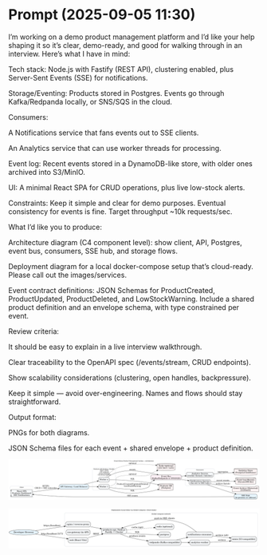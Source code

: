 # Prompt (2025-09-05 11:30)
I’m working on a demo product management platform and I’d like your help shaping it so it’s clear, demo-ready, and good for walking through in an interview. Here’s what I have in mind:

Tech stack: Node.js with Fastify (REST API), clustering enabled, plus Server-Sent Events (SSE) for notifications.

Storage/Eventing: Products stored in Postgres. Events go through Kafka/Redpanda locally, or SNS/SQS in the cloud.

Consumers:

A Notifications service that fans events out to SSE clients.

An Analytics service that can use worker threads for processing.

Event log: Recent events stored in a DynamoDB-like store, with older ones archived into S3/MinIO.

UI: A minimal React SPA for CRUD operations, plus live low-stock alerts.

Constraints: Keep it simple and clear for demo purposes. Eventual consistency for events is fine. Target throughput ~10k requests/sec.

What I’d like you to produce:

Architecture diagram (C4 component level): show client, API, Postgres, event bus, consumers, SSE hub, and storage flows.

Deployment diagram for a local docker-compose setup that’s cloud-ready. Please call out the images/services.

Event contract definitions: JSON Schemas for ProductCreated, ProductUpdated, ProductDeleted, and LowStockWarning. Include a shared product definition and an envelope schema, with type constrained per event.

Review criteria:

It should be easy to explain in a live interview walkthrough.

Clear traceability to the OpenAPI spec (/events/stream, CRUD endpoints).

Show scalability considerations (clustering, open handles, backpressure).

Keep it simple — avoid over-engineering. Names and flows should stay straightforward.

Output format:

PNGs for both diagrams.

JSON Schema files for each event + shared envelope + product definition.


![architectural diagram](../diagrams/architecture.png)

![deployment diagram](../diagrams/deployment.png)